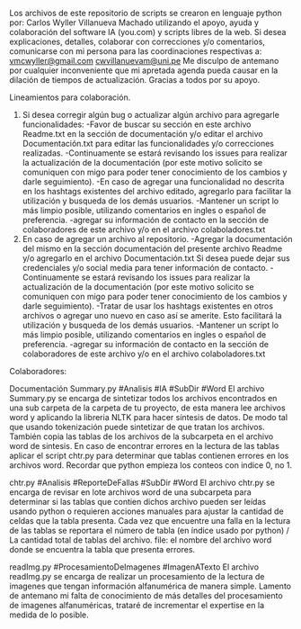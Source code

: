 Los archivos de este repositorio de scripts se crearon en lenguaje python por: Carlos Wyller Villanueva Machado utilizando el apoyo, ayuda y colaboración del software IA (you.com) y scripts libres de la web. Si desea explicaciones, detalles, colaborar con correcciones y/o comentarios, comunicarse con mi persona para las coordinaciones respectivas a:
vmcwyller@gmail.com
cwvillanuevam@uni.pe
Me disculpo de antemano por cualquier inconveniente que mi apretada agenda pueda causar en la dilación de tiempos de actualización. Gracias a todos por su apoyo.

Lineamientos para colaboración.
1. Si desea corregir algún bug o actualizar algún archivo para agregarle funcionalidades:
-Favor de buscar su sección en este archivo Readme.txt en la sección de documentación y/o editar el archivo Documentación.txt para editar las funcionalidades y/o correcciones realizadas.
-Continuamente se estará revisando los issues  para realizar la actualización de la documentación (por este motivo solicito se comuniquen con migo para poder tener conocimiento de los cambios y darle seguimiento).
-En caso de agregar una funcionalidad no descrita en los hashtags existentes del archivo editado, agregarlo para facilitar la utilización y busqueda de los demás usuarios.
-Mantener un script lo más limpio  posible, utilizando comentarios en ingles o español de preferencia.
-agregar su información de contacto en la sección de colaboradores de este archivo y/o en el archivo colaboladores.txt
2. En caso de agregar un archivo al repositorio.
-Agregar la documentación del mismo en la sección documentación del presente archivo Readme y/o agregarlo en el archivo Documentación.txt Si desea puede dejar sus credenciales y/o social media para tener información de contacto.
-Continuamente se estará revisando los issues  para realizar la actualización de la documentación (por este motivo solicito se comuniquen con migo para poder tener conocimiento de los cambios y darle seguimiento).
-Tratar de usar los hashtags existentes en otros archivos o agregar uno nuevo en caso así se amerite. Esto facilitará la utilización y busqueda de los demás usuarios.
-Mantener un script lo más limpio  posible, utilizando comentarios en ingles o español de preferencia.
-agregar su información de contacto en la sección de colaboradores de este archivo y/o en el archivo colaboladores.txt

Colaboradores:



Documentación
Summary.py
#Analisis #IA #SubDir #Word
El archivo Summary.py se encarga de sintetizar todos los archivos encontrados en una sub carpeta de la carpeta de tu proyecto, de esta manera lee archivos word y aplicando la libreria NLTK para hacer síntesis de datos. De modo tal que usando tokenización puede sintetizar de que tratan los archivos. También copia las tablas de los archivos de la subcarpeta en el archivo word de sintesis. En caso de encontrar errores en la lectura de las tablas aplicar el script chtr.py para determinar que tablas contienen errores en los archivos  word. Recordar que python empieza los conteos con indice 0, no 1.

chtr.py
#Analisis #ReporteDeFallas #SubDir #Word
El archivo chtr.py se encarga de revisar en lote archivos word de una subcarpeta para determinar si las tablas que contien dichos archivo pueden ser leídas usando python o requieren acciones manuales para ajustar la cantidad de celdas que la tabla presenta. Cada vez que encuentre una falla en la lectura de las tablas se reportara el número de tabla (en índice usado por python) / La cantidad total de tablas del archivo. file: el nombre del archivo word donde se encuentra la tabla que presenta errores.

readImg.py
#ProcesamientoDeImagenes #ImagenATexto
El archivo readImg.py se encarga de realizar un procesamiento de la lectura de imagenes que tengan información alfanumérica de manera simple. Lamento de antemano mi falta de conocimiento de más detalles del procesamiento de imagenes alfanuméricas, trataré de incrementar el expertise en la medida de lo posible.